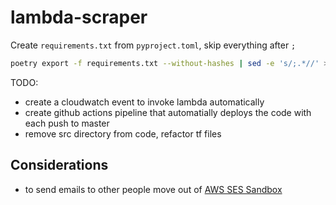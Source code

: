 # lambda-scraper

Create `requirements.txt` from `pyproject.toml`, skip everything after `;`

```bash
poetry export -f requirements.txt --without-hashes | sed -e 's/;.*//' > requirements.txt
```

TODO:

- create a cloudwatch event to invoke lambda automatically
- create github actions pipeline that automatially deploys the code with each push to master
- remove src directory from code, refactor tf files

## Considerations

- to send emails to other people move out of [AWS SES Sandbox](https://docs.aws.amazon.com/ses/latest/dg/request-production-access.html?icmpid=docs_ses_console)
